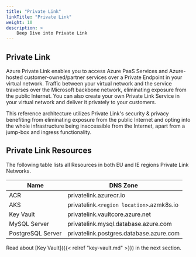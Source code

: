 ```yaml
---
title: "Private Link"
linkTitle: "Private Link"
weight: 10
description: >
    Deep Dive into Private Link
---
```


## Private Link

Azure Private Link enables you to access Azure PaaS Services and Azure-hosted customer-owned/partner services over a Private Endpoint in your virtual network.
Traffic between your virtual network and the service traverses over the Microsoft backbone network, eliminating exposure from the public Internet.
You can also create your own Private Link Service in your virtual network and deliver it privately to your customers.

This reference architecture utilizes Private Link's security & privacy benefiting from eliminating exposure from the public Internet and
opting into the whole infrastructure being inaccessible from the Internet, apart from a jump-box and ingress functionality.


## Private Link Resources

The following table lists all Resources in both EU and IE regions Private Link Networks.

| Name              | DNS Zone                                  |
| ----------------- | ----------------------------------------- |
| ACR               | privatelink.azurecr.io                    |
| AKS               | privatelink.`<region location>`.azmk8s.io |
| Key Vault         | privatelink.vaultcore.azure.net           |
| MySQL Server      | privatelink.mysql.database.azure.com      |
| PostgreSQL Server | privatelink.postgres.database.azure.com   |



Read about [Key Vault]({{< relref "key-vault.md" >}}) in the next section.
